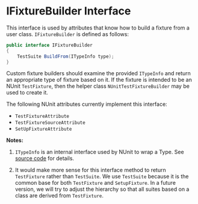 # IFixtureBuilder Interface

This interface is used by attributes that know how to build a fixture from a user class. `IFixtureBuilder` is defined as
follows:

```csharp
public interface IFixtureBuilder
{
    TestSuite BuildFrom(ITypeInfo type);
}
```

Custom fixture builders should examine the provided `ITypeInfo` and return an appropriate type of fixture based on it.
If the fixture is intended to be an NUnit `TestFixture`, then the helper class `NUnitTestFixtureBuilder` may be used to
create it.

The following NUnit attributes currently implement this interface:

* `TestFixtureAttribute`
* `TestFixtureSourceAttribute`
* `SetUpFixtureAttribute`

**Notes:**

1. `ITypeInfo` is an internal interface used by NUnit to wrap a Type. See [source
   code](https://github.com/nunit/nunit/blob/master/src/NUnitFramework/framework/Interfaces/ITypeInfo.cs) for details.

2. It would make more sense for this interface method to return `TestFixture` rather than `TestSuite`. We use
   `TestSuite` because it is the common base for both `TestFixture` and `SetupFixture`. In a future version, we will try
   to adjust the hierarchy so that all suites based on a class are derived from `TestFixture`.
